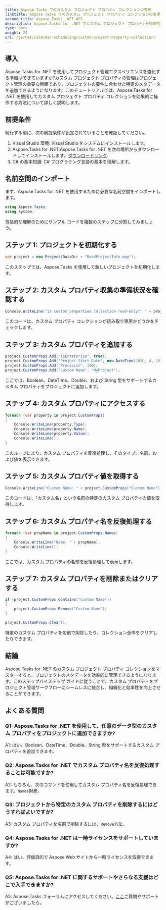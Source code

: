 ```yaml
---
title: Aspose.Tasks でのカスタム プロジェクト プロパティ コレクションの管理
linktitle: Aspose.Tasks でのカスタム プロジェクト プロパティ コレクションの管理
second_title: Aspose.Tasks .NET API
description: Aspose.Tasks for .NET でカスタム プロジェクト プロパティを効果的に管理し、プロジェクト管理エクスペリエンスを向上させる方法を学びます。
type: docs
weight: 24
url: /ja/net/calendar-scheduling/custom-project-property-collection/
---
```

## 導入

Aspose.Tasks for .NET を使用してプロジェクト管理エクスペリエンスを強化する準備はできていますか?カスタム プロジェクト プロパティの管理はプロジェクト管理の重要な側面であり、プロジェクトの要件に合わせた特定のメタデータを追加できるようになります。このチュートリアルでは、Aspose.Tasks for .NET を使用してカスタム プロジェクト プロパティ コレクションを効果的に操作する方法について詳しく説明します。

## 前提条件

続行する前に、次の前提条件が設定されていることを確認してください。

1. Visual Studio 環境: Visual Studio をシステムにインストールします。
2.  Aspose.Tasks for .NET:Aspose.Tasks for .NET を次の場所からダウンロードしてインストールします。[ダウンロードリンク](https://releases.aspose.com/tasks/net/).
3. C# の基本知識: C# プログラミング言語の基本を理解します。

## 名前空間のインポート

まず、Aspose.Tasks for .NET を使用するために必要な名前空間をインポートします。

```csharp
using Aspose.Tasks;
using System;


```

包括的な理解のためにサンプル コードを複数のステップに分割してみましょう。

## ステップ 1: プロジェクトを初期化する

```csharp
var project = new Project(DataDir + "ReadProjectInfo.mpp");
```

このステップでは、Aspose.Tasks を使用して新しいプロジェクトを初期化します。

## ステップ 2: カスタム プロパティ収集の準備状況を確認する

```csharp
Console.WriteLine("Is custom properties collection read-only?: " + project.CustomProps.IsReadOnly);
```

このコードは、カスタム プロパティ コレクションが読み取り専用かどうかをチェックします。

## ステップ 3: カスタム プロパティを追加する

```csharp
project.CustomProps.Add("IsEnterprise", true);
project.CustomProps.Add("Project Start Date", new DateTime(2020, 4, 16, 8, 0, 0));
project.CustomProps.Add("Precision", 10d);
project.CustomProps.Add("Custom Name", "MyProject");
```

ここでは、Boolean、DateTime、Double、および String 型をサポートするカスタム プロパティをプロジェクトに追加します。

## ステップ 4: カスタム プロパティにアクセスする

```csharp
foreach (var property in project.CustomProps)
{
    Console.WriteLine(property.Type);
    Console.WriteLine(property.Name);
    Console.WriteLine(property.Value);
    Console.WriteLine();
}
```

このループにより、カスタム プロパティを反復処理し、そのタイプ、名前、および値を表示できます。

## ステップ 5: カスタム プロパティ値を取得する

```csharp
Console.WriteLine("Custom Name: " + project.CustomProps["Custom Name"]);
```

このコードは、「カスタム名」という名前の特定のカスタム プロパティの値を取得します。

## ステップ 6: カスタム プロパティ名を反復処理する

```csharp
foreach (var propName in project.CustomProps.Names)
{
    Console.WriteLine("Name: " + propName);
    Console.WriteLine();
}
```

ここでは、カスタム プロパティの名前を反復処理して表示します。

## ステップ 7: カスタム プロパティを削除またはクリアする

```csharp
if (project.CustomProps.Contains("Custom Name"))
{
    project.CustomProps.Remove("Custom Name");
}

project.CustomProps.Clear();
```

特定のカスタム プロパティを名前で削除したり、コレクション全体をクリアしたりできます。

## 結論

Aspose.Tasks for .NET のカスタム プロジェクト プロパティ コレクションをマスターすると、プロジェクトのメタデータを効率的に管理できるようになります。このステップバイステップ ガイドに従うことで、カスタム プロパティをプロジェクト管理ワークフローにシームレスに統合し、組織化と効率性を向上させることができます。

## よくある質問

### Q1: Aspose.Tasks for .NET を使用して、任意のデータ型のカスタム プロパティをプロジェクトに追加できますか?

A1: はい、Boolean、DateTime、Double、String 型をサポートするカスタム プロパティを追加できます。

### Q2: Aspose.Tasks for .NET でカスタム プロパティ名を反復処理することは可能ですか?

 A2: もちろん、次のコマンドを使用してカスタム プロパティ名を反復処理できます。`Names`財産。

### Q3: プロジェクトから特定のカスタム プロパティを削除するにはどうすればよいですか?

 A3: カスタム プロパティを名前で削除するには、`Remove`方法。

### Q4: Aspose.Tasks for .NET は一時ライセンスをサポートしていますか?

A4: はい、評価目的で Aspose Web サイトから一時ライセンスを取得できます。

### Q5: Aspose.Tasks for .NET に関するサポートやさらなる支援はどこで入手できますか?

 A5: Aspose.Tasks フォーラムにアクセスしてください。[ここ](https://forum.aspose.com/c/tasks/15)ご質問やサポートがございましたら。